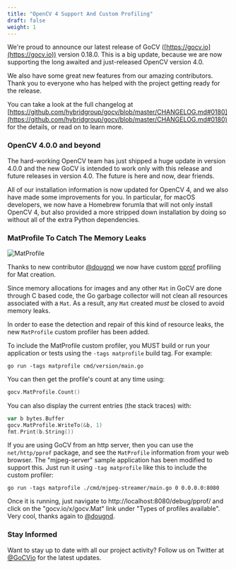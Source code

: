 ```yaml
---
title: "OpenCV 4 Support And Custom Profiling"
draft: false
weight: 1
---
```


We're proud to announce our latest release of GoCV ([https://gocv.io](https://gocv.io)) version 0.18.0. This is a big update, because we are now supporting the long awaited and just-released OpenCV version 4.0.

We also have some great new features from our amazing contributors. Thank you to everyone who has helped with the project getting ready for the release.

You can take a look at the full changelog at [https://github.com/hybridgroup/gocv/blob/master/CHANGELOG.md#0180](https://github.com/hybridgroup/gocv/blob/master/CHANGELOG.md#0180) for the details, or read on to learn more.

### OpenCV 4.0.0 and beyond

The hard-working OpenCV team has just shipped a huge update in version 4.0.0 and the new GoCV is intended to work only with this release and future releases in version 4.0. The future is here and now, dear friends.

All of our installation information is now updated for OpenCV 4, and we also have made some improvements for you. In particular, for macOS developers, we now have a Homebrew forumla that will not only install OpenCV 4, but also provided a more stripped down installation by doing so without all of the extra Python dependencies.

### MatProfile To Catch The Memory Leaks

![MatProfile](../images/gocv-profile-example.png)

Thanks to new contributor [@dougnd](https://github.com/dougnd) we now have custom [pprof](https://golang.org/pkg/runtime/pprof/) profiling for Mat creation.

Since memory allocations for images and any other `Mat` in GoCV are done through C based code, the Go garbage collector will not clean all resources associated with a `Mat`. As a result, any `Mat` created *must* be closed to avoid memory leaks.

In order to ease the detection and repair of this kind of resource leaks, the new `MatProfile` custom profiler has been added.

To include the MatProfile custom profiler, you MUST build or run your application or tests using the `-tags matprofile` build tag. For example:

	go run -tags matprofile cmd/version/main.go

You can then get the profile's count at any time using:

```go
gocv.MatProfile.Count()
```

You can also display the current entries (the stack traces) with:

```go
var b bytes.Buffer
gocv.MatProfile.WriteTo(&b, 1)
fmt.Print(b.String())
```

If you are using GoCV from an http server, then you can use the `net/http/pprof` package, and see the `MatProfile` information from your web browser. The "mjpeg-server" sample application has been modified to support this. Just run it using `-tag matprofile` like this to include the custom profiler:

    go run -tags matprofile ./cmd/mjpeg-streamer/main.go 0 0.0.0.0:8080

Once it is running, just navigate to http://localhost:8080/debug/pprof/ and click on the "gocv.io/x/gocv.Mat" link under "Types of profiles available". Very cool, thanks again to [@dougnd](https://github.com/dougnd).

### Stay Informed

Want to stay up to date with all our project activity? Follow us on Twitter at [@GoCVio](https://twitter.com/GoCVio) for the latest updates.
